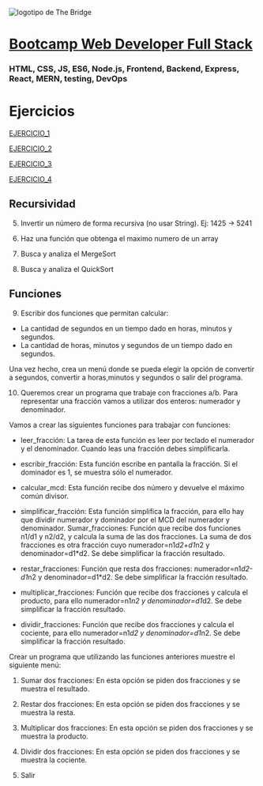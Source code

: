 ![logotipo de The Bridge](https://user-images.githubusercontent.com/27650532/77754601-e8365180-702b-11ea-8bed-5bc14a43f869.png  "logotipo de The Bridge")


# [Bootcamp Web Developer Full Stack](https://www.thebridge.tech/bootcamps/bootcamp-fullstack-developer/)

### HTML, CSS,  JS, ES6, Node.js, Frontend, Backend, Express, React, MERN, testing, DevOps

# Ejercicios

[EJERCICIO_1](https://github.com/TheBridge-FullStackDeveloper/fundamentos-de-programacion-kata-fizzbuzz)

[EJERCICIO_2](https://github.com/TheBridge-FullStackDeveloper/fundamentos-de-programacion-bikram-var-bucles-condicionales)

[EJERCICIO_3](https://github.com/TheBridge-FullStackDeveloper/fundamentos-de-programacion-bikram-array-funciones)

[EJERCICIO_4](https://github.com/TheBridge-FullStackDeveloper/fundamentos-de-programacion-kata-chauchat)


## Recursividad
5. Invertir un número de forma recursiva (no usar String). Ej: 1425 -> 5241

6. Haz una función que obtenga el maximo numero de un array

7. Busca y analiza el MergeSort

8. Busca y analiza el QuickSort

## Funciones 

9. Escribir dos funciones que permitan calcular:

- La cantidad de segundos en un tiempo dado en horas, minutos y segundos.
- La cantidad de horas, minutos y segundos de un tiempo dado en segundos.

Una vez hecho, crea un menú donde se pueda elegir la opción de convertir a segundos, convertir a horas,minutos y segundos o salir del programa.

10. Queremos crear un programa que trabaje con fracciones a/b. Para representar una fracción vamos a utilizar dos enteros: numerador y denominador.

Vamos a crear las siguientes funciones para trabajar con funciones:

- leer_fracción: La tarea de esta función es leer por teclado el numerador y el denominador. Cuando leas una fracción debes simplificarla.

- escribir_fracción: Esta función escribe en pantalla la fracción. Si el dominador es 1, se muestra sólo el numerador.

- calcular_mcd: Esta función recibe dos número y devuelve el máximo común divisor.

- simplificar_fracción: Esta función simplifica la fracción, para ello hay que dividir numerador y dominador por el MCD del numerador y denominador.
Sumar_fracciones: Función que recibe dos funciones n1/d1 y n2/d2, y calcula la suma de las dos fracciones. La suma de dos fracciones es otra fracción cuyo numerador=n1*d2+d1*n2 y denominador=d1*d2. Se debe simplificar la fracción resultado.

- restar_fracciones: Función que resta dos fracciones: numerador=n1*d2-d1*n2 y denominador=d1*d2. Se debe simplificar la fracción resultado.

- multiplicar_fracciones: Función que recibe dos fracciones y calcula el producto, para ello numerador=n1*n2 y denominador=d1*d2. Se debe simplificar la fracción resultado.

- dividir_fracciones: Función que recibe dos fracciones y calcula el cociente, para ello numerador=n1*d2 y denominador=d1*n2. Se debe simplificar la fracción resultado.


Crear un programa que utilizando las funciones anteriores muestre el siguiente menú:

1. Sumar dos fracciones: En esta opción se piden dos fracciones y se muestra el resultado.

2. Restar dos fracciones: En esta opción se piden dos fracciones y se muestra la resta.

3. Multiplicar dos fracciones: En esta opción se piden dos fracciones y se muestra la producto.

4. Dividir dos fracciones: En esta opción se piden dos fracciones y se muestra la cociente.

5. Salir
